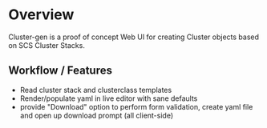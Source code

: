 # Overview

Cluster-gen is a proof of concept Web UI for creating Cluster objects based on SCS Cluster Stacks.

## Workflow / Features

- Read cluster stack and clusterclass templates
- Render/populate yaml in live editor with sane defaults
- provide "Download" option to perform form validation, create yaml file and open up download prompt (all client-side)
